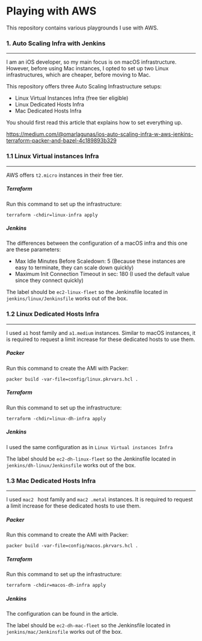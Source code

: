 # Playing with AWS

This repository contains various playgrounds I use with AWS.

### 1. Auto Scaling Infra with Jenkins
------------

I am an iOS developer, so my main focus is on macOS infrastructure. However, before using Mac instances, I opted to set up two Linux infrastructures, which are cheaper, before moving to Mac.

This repository offers three Auto Scaling Infrastructure setups:

- Linux Virtual Instances Infra (free tier eligible)
- Linux Dedicated Hosts Infra
- Mac Dedicated Hosts Infra

You should first read this article that explains how to set everything up.

https://medium.com/@omarlagunas/ios-auto-scaling-infra-w-aws-jenkins-terraform-packer-and-bazel-4c189893b329

### 1.1 Linux Virtual instances Infra
------------

AWS offers `t2.micro` instances in their free tier.

##### Terraform

Run this command to set up the infrastructure:

```
terraform -chdir=linux-infra apply
```

##### Jenkins

The differences between the configuration of a macOS infra and this one are these parameters:

- Max Idle Minutes Before Scaledown: 5 (Because these instances are easy to terminate, they can scale down quickly)
- Maximum Init Connection Timeout in sec: 180 (I used the default value since they connect quickly)

The label should be `ec2-linux-fleet` so the Jenkinsfile located in `jenkins/linux/Jenkinsfile` works out of the box.

### 1.2 Linux Dedicated Hosts Infra
------------

I used `a1` host family and `a1.medium` instances.
Similar to macOS instances, it is required to request a limit increase for these dedicated hosts to use them.

##### Packer

Run this command to create the AMI with Packer:

```
packer build -var-file=config/linux.pkrvars.hcl .
```

##### Terraform

Run this command to set up the infrastructure:

```
terraform -chdir=linux-dh-infra apply
```

##### Jenkins

I used the same configuration as in `Linux Virtual instances Infra`

The label should be `ec2-dh-linux-fleet` so the Jenkinsfile located in `jenkins/dh-linux/Jenkinsfile` works out of the box.

### 1.3 Mac Dedicated Hosts Infra
------------

I used `mac2 ` host family and `mac2 .metal` instances.
It is required to request a limit increase for these dedicated hosts to use them.

##### Packer
Run this command to create the AMI with Packer:

```
packer build -var-file=config/macos.pkrvars.hcl .
```

##### Terraform

Run this command to set up the infrastructure:

```
terraform -chdir=macos-dh-infra apply
```

##### Jenkins

The configuration can be found in the article.

The label should be `ec2-dh-mac-fleet` so the Jenkinsfile located in `jenkins/mac/Jenkinsfile` works out of the box.
